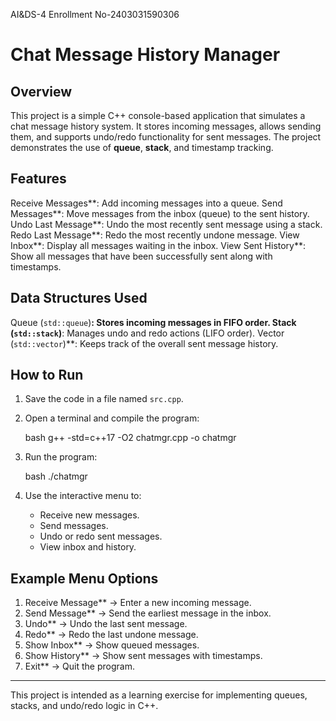 AI&DS-4
Enrollment No-2403031590306
 
# Chat Message History Manager

## Overview

This project is a simple C++ console-based application that simulates a chat message history system. It stores incoming messages, allows sending them, and supports undo/redo functionality for sent messages. The project demonstrates the use of **queue**, **stack**, and timestamp tracking.

## Features

Receive Messages**: Add incoming messages into a queue.
Send Messages**: Move messages from the inbox (queue) to the sent history.
Undo Last Message**: Undo the most recently sent message using a stack.
Redo Last Message**: Redo the most recently undone message.
View Inbox**: Display all messages waiting in the inbox.
View Sent History**: Show all messages that have been successfully sent along with timestamps.

## Data Structures Used

Queue (`std::queue`)**: Stores incoming messages in FIFO order.
Stack (`std::stack`)**: Manages undo and redo actions (LIFO order).
Vector (`std::vector`)**: Keeps track of the overall sent message history.

## How to Run

1. Save the code in a file named `src.cpp`.
2. Open a terminal and compile the program:

   bash
   g++ -std=c++17 -O2 chatmgr.cpp -o chatmgr
   
3. Run the program:

   bash
   ./chatmgr
  
4. Use the interactive menu to:

   * Receive new messages.
   * Send messages.
   * Undo or redo sent messages.
   * View inbox and history.

## Example Menu Options

1) Receive Message** → Enter a new incoming message.
2) Send Message** → Send the earliest message in the inbox.
3) Undo** → Undo the last sent message.
4) Redo** → Redo the last undone message.
5) Show Inbox** → Show queued messages.
6) Show History** → Show sent messages with timestamps.
0) Exit** → Quit the program.

---

This project is intended as a learning exercise for implementing queues, stacks, and undo/redo logic in C++.
